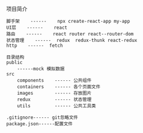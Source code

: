 项目简介

    脚手架    ------    npx create-react-app my-app
    UI层    ------    react
    路由    ------    react router react--router-dom
    状态管理    ------  redux  redux-thunk react-redux 
    http    ------  fetch

    目录结构
    public
        ------mock 模拟数据
    src
        components    ------ 公共组件
        containers    ------ 各个页面文件
        images        ------ 存放图片
        redux         ------ 状态管理
        utils         ------ 公共工具类

    .gitignore------ git忽略文件
    package.json------配置文件
